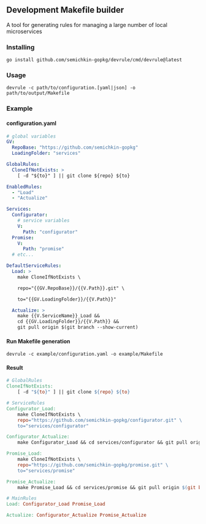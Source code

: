 ## Development Makefile builder
A tool for generating rules for managing a large number of local microservices

### Installing
`go install github.com/semichkin-gopkg/devrule/cmd/devrule@latest`

### Usage
`devrule -c path/to/configuration.[yaml|json] -o path/to/output/Makefile`

### Example
#### configuration.yaml
```yaml
# global variables
GV:
  RepoBase: "https://github.com/semichkin-gopkg"
  LoadingFolder: "services"

GlobalRules:
  CloneIfNotExists: >
    [ -d "${to}" ] || git clone ${repo} ${to}

EnabledRules:
  - "Load"
  - "Actualize"

Services:
  Configurator:
    # service variables
    V:
      Path: "configurator"
  Promise:
    V:
      Path: "promise"
  # etc...

DefaultServiceRules:
  Load: >
    make CloneIfNotExists \

    repo="{{GV.RepoBase}}/{{V.Path}}.git" \

    to="{{GV.LoadingFolder}}/{{V.Path}}"

  Actualize: >
    make {{V.ServiceName}}_Load &&
    cd {{GV.LoadingFolder}}/{{V.Path}} &&
    git pull origin $(git branch --show-current)
```

#### Run Makefile generation
`devrule -c example/configuration.yaml -o example/Makefile`

#### Result
```makefile
# GlobalRules
CloneIfNotExists: 
	[ -d "${to}" ] || git clone ${repo} ${to}

# ServiceRules
Configurator_Load: 
	make CloneIfNotExists \
	repo="https://github.com/semichkin-gopkg/configurator.git" \
	to="services/configurator"

Configurator_Actualize: 
	make Configurator_Load && cd services/configurator && git pull origin $(git branch --show-current)

Promise_Load: 
	make CloneIfNotExists \
	repo="https://github.com/semichkin-gopkg/promise.git" \
	to="services/promise"

Promise_Actualize: 
	make Promise_Load && cd services/promise && git pull origin $(git branch --show-current)

# MainRules
Load: Configurator_Load Promise_Load

Actualize: Configurator_Actualize Promise_Actualize
```
